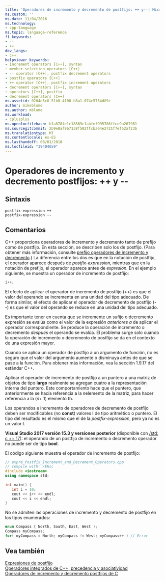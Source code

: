 ```yaml
---
title: 'Operadores de incremento y decremento de postfijo: ++ y--| Microsoft Docs'
ms.custom: ''
ms.date: 11/04/2016
ms.technology:
- cpp-language
ms.topic: language-reference
f1_keywords:
- --
- ++
dev_langs:
- C++
helpviewer_keywords:
- increment operators [C++], syntax
- member-selection operators [C++]
- -- operator [C++], postfix decrement operators
- postfix operators [C++]
- ++ operator [C++], postfix increment operators
- decrement operators [C++], syntax
- operators [C++], postfix
- decrement operators [C++]
ms.assetid: 0204d5c8-51b0-4108-b8a1-074c5754d89c
author: mikeblome
ms.author: mblome
ms.workload:
- cplusplus
ms.openlocfilehash: b1a878fe1c18889c1abfef995786ffcc9a267981
ms.sourcegitcommit: 2b9e8af9b7138f502ffcba64e2721f7ef52af23b
ms.translationtype: MT
ms.contentlocale: es-ES
ms.lasthandoff: 08/01/2018
ms.locfileid: "39404059"
---
```

# <a name="postfix-increment-and-decrement-operators--and---"></a>Operadores de incremento y decremento postfijos: ++ y --
## <a name="syntax"></a>Sintaxis  
  
```  
postfix-expression ++  
postfix-expression --  
```  
  
## <a name="remarks"></a>Comentarios  
 C++ proporciona operadores de incremento y decremento tanto de prefijo como de postfijo. En esta sección, se describen solo los de postfijo. (Para obtener más información, consulte [prefijo operadores de incremento y decremento](../cpp/prefix-increment-and-decrement-operators-increment-and-decrement.md).) La diferencia entre los dos es que en la notación de postfijo, el operador aparece después de *postfix-expression*, mientras que en la notación de prefijo, el operador aparece antes de *expresión.* En el ejemplo siguiente, se muestra un operador de incremento de postfijo:  
  
```cpp 
i++;  
```  
  
 El efecto de aplicar el operador de incremento de postfijo (**++**) es que el valor del operando se incrementa en una unidad del tipo adecuado. De forma similar, el efecto de aplicar el operador de decremento de postfijo (**--**) es que el valor del operando se reduce en una unidad del tipo adecuado.  
  
 Es importante tener en cuenta que se incremente un sufijo o decremento expresión se evalúa como el valor de la expresión *anteriores a* de aplicar el operador correspondiente. Se produce la operación de incremento o decremento *después* el operando se evalúa. El problema surge solo cuando la operación de incremento o decremento de postfijo se da en el contexto de una expresión mayor.  
  
 Cuando se aplica un operador de postfijo a un argumento de función, no es seguro que el valor del argumento aumente o disminuya antes de que se pase a la función.  Para obtener más información, vea la sección 1.9.17 del estándar C++.  
  
 Aplicar el operador de incremento de postfijo a un puntero a una matriz de objetos de tipo **largo** realmente se agregan cuatro a la representación interna del puntero. Este comportamiento hace que el puntero, que anteriormente se hacía referencia a la *n*elemento de la matriz, para hacer referencia a la (*n*+ 1) elemento th.  
  
 Los operandos e incremento de operadores de decremento de postfijo deben ser modificables (no **const**) valores l de tipo aritmético o puntero. El tipo del resultado es el mismo que el de la *postfix-expression*, pero ya no es un valor l.  
  
**Visual Studio 2017 versión 15.3 y versiones posterior** (disponible con [/std: c ++ 17](../build/reference/std-specify-language-standard-version.md)): el operando de un postfijo de incremento o decremento operador no puede ser de tipo **bool**.
  
 El código siguiente muestra el operador de incremento de postfijo:  
  
```cpp 
// expre_Postfix_Increment_and_Decrement_Operators.cpp  
// compile with: /EHsc  
#include <iostream>  
using namespace std;  
  
int main() {  
   int i = 10;  
   cout << i++ << endl;  
   cout << i << endl;  
}  
```  
  
 No se admiten las operaciones de incremento y decremento de postfijo en los tipos enumerados:  
  
```cpp 
enum Compass { North, South, East, West );  
Compass myCompass;  
for( myCompass = North; myCompass != West; myCompass++ ) // Error  
```  
  
## <a name="see-also"></a>Vea también  
 [Expresiones de postfijo](../cpp/postfix-expressions.md)   
 [Operadores integrados de C++, precedencia y asociatividad](../cpp/cpp-built-in-operators-precedence-and-associativity.md)   
 [Operadores de incremento y decremento postfijos de C](../c-language/c-postfix-increment-and-decrement-operators.md)